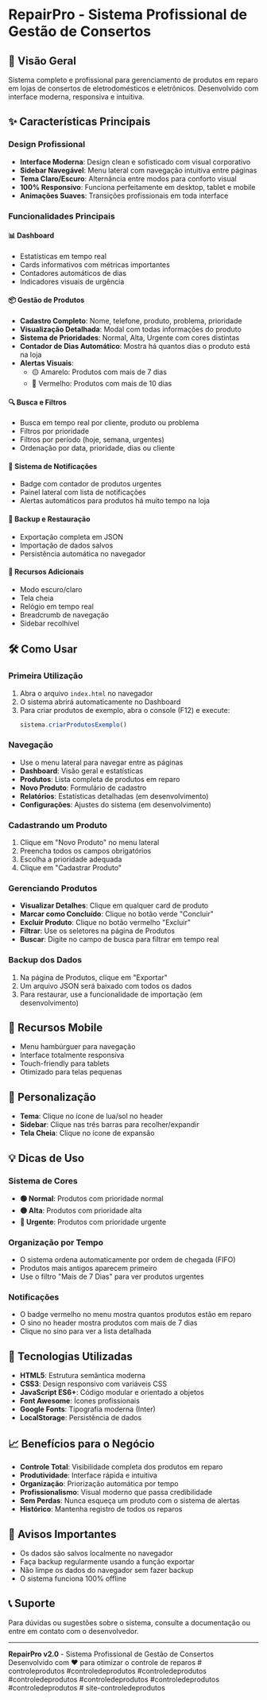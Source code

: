 # RepairPro - Sistema Profissional de Gestão de Consertos

## 🚀 Visão Geral
Sistema completo e profissional para gerenciamento de produtos em reparo em lojas de consertos de eletrodomésticos e eletrônicos. Desenvolvido com interface moderna, responsiva e intuitiva.

## ✨ Características Principais

### Design Profissional
- **Interface Moderna**: Design clean e sofisticado com visual corporativo
- **Sidebar Navegável**: Menu lateral com navegação intuitiva entre páginas
- **Tema Claro/Escuro**: Alternância entre modos para conforto visual
- **100% Responsivo**: Funciona perfeitamente em desktop, tablet e mobile
- **Animações Suaves**: Transições profissionais em toda interface

### Funcionalidades Principais

#### 📊 Dashboard
- Estatísticas em tempo real
- Cards informativos com métricas importantes
- Contadores automáticos de dias
- Indicadores visuais de urgência

#### 📦 Gestão de Produtos
- **Cadastro Completo**: Nome, telefone, produto, problema, prioridade
- **Visualização Detalhada**: Modal com todas informações do produto
- **Sistema de Prioridades**: Normal, Alta, Urgente com cores distintas
- **Contador de Dias Automático**: Mostra há quantos dias o produto está na loja
- **Alertas Visuais**:
  - 🟡 Amarelo: Produtos com mais de 7 dias
  - 🔴 Vermelho: Produtos com mais de 10 dias

#### 🔍 Busca e Filtros
- Busca em tempo real por cliente, produto ou problema
- Filtros por prioridade
- Filtros por período (hoje, semana, urgentes)
- Ordenação por data, prioridade, dias ou cliente

#### 🔔 Sistema de Notificações
- Badge com contador de produtos urgentes
- Painel lateral com lista de notificações
- Alertas automáticos para produtos há muito tempo na loja

#### 💾 Backup e Restauração
- Exportação completa em JSON
- Importação de dados salvos
- Persistência automática no navegador

#### 🌙 Recursos Adicionais
- Modo escuro/claro
- Tela cheia
- Relógio em tempo real
- Breadcrumb de navegação
- Sidebar recolhível

## 🛠️ Como Usar

### Primeira Utilização
1. Abra o arquivo `index.html` no navegador
2. O sistema abrirá automaticamente no Dashboard
3. Para criar produtos de exemplo, abra o console (F12) e execute:
   ```javascript
   sistema.criarProdutosExemplo()
   ```

### Navegação
- Use o menu lateral para navegar entre as páginas
- **Dashboard**: Visão geral e estatísticas
- **Produtos**: Lista completa de produtos em reparo
- **Novo Produto**: Formulário de cadastro
- **Relatórios**: Estatísticas detalhadas (em desenvolvimento)
- **Configurações**: Ajustes do sistema (em desenvolvimento)

### Cadastrando um Produto
1. Clique em "Novo Produto" no menu lateral
2. Preencha todos os campos obrigatórios
3. Escolha a prioridade adequada
4. Clique em "Cadastrar Produto"

### Gerenciando Produtos
- **Visualizar Detalhes**: Clique em qualquer card de produto
- **Marcar como Concluído**: Clique no botão verde "Concluir"
- **Excluir Produto**: Clique no botão vermelho "Excluir"
- **Filtrar**: Use os seletores na página de Produtos
- **Buscar**: Digite no campo de busca para filtrar em tempo real

### Backup dos Dados
1. Na página de Produtos, clique em "Exportar"
2. Um arquivo JSON será baixado com todos os dados
3. Para restaurar, use a funcionalidade de importação (em desenvolvimento)

## 📱 Recursos Mobile
- Menu hambúrguer para navegação
- Interface totalmente responsiva
- Touch-friendly para tablets
- Otimizado para telas pequenas

## 🎨 Personalização
- **Tema**: Clique no ícone de lua/sol no header
- **Sidebar**: Clique nas três barras para recolher/expandir
- **Tela Cheia**: Clique no ícone de expansão

## 💡 Dicas de Uso

### Sistema de Cores
- **🟢 Normal**: Produtos com prioridade normal
- **🟡 Alta**: Produtos com prioridade alta
- **🔴 Urgente**: Produtos com prioridade urgente

### Organização por Tempo
- O sistema ordena automaticamente por ordem de chegada (FIFO)
- Produtos mais antigos aparecem primeiro
- Use o filtro "Mais de 7 Dias" para ver produtos urgentes

### Notificações
- O badge vermelho no menu mostra quantos produtos estão em reparo
- O sino no header mostra produtos com mais de 7 dias
- Clique no sino para ver a lista detalhada

## 🔧 Tecnologias Utilizadas
- **HTML5**: Estrutura semântica moderna
- **CSS3**: Design responsivo com variáveis CSS
- **JavaScript ES6+**: Código modular e orientado a objetos
- **Font Awesome**: Ícones profissionais
- **Google Fonts**: Tipografia moderna (Inter)
- **LocalStorage**: Persistência de dados

## 📈 Benefícios para o Negócio
- **Controle Total**: Visibilidade completa dos produtos em reparo
- **Produtividade**: Interface rápida e intuitiva
- **Organização**: Priorização automática por tempo
- **Profissionalismo**: Visual moderno que passa credibilidade
- **Sem Perdas**: Nunca esqueça um produto com o sistema de alertas
- **Histórico**: Mantenha registro de todos os reparos

## 🚨 Avisos Importantes
- Os dados são salvos localmente no navegador
- Faça backup regularmente usando a função exportar
- Não limpe os dados do navegador sem fazer backup
- O sistema funciona 100% offline

## 📞 Suporte
Para dúvidas ou sugestões sobre o sistema, consulte a documentação ou entre em contato com o desenvolvedor.

---

**RepairPro v2.0** - Sistema Profissional de Gestão de Consertos  
Desenvolvido com ❤️ para otimizar o controle de reparos
#   c o n t r o l e p r o d u t o s  
 # c o n t r o l e d e p r o d u t o s  
 # c o n t r o l e d e p r o d u t o s  
 # c o n t r o l e d e p r o d u t o s  
 # c o n t r o l e d e p r o d u t o s  
 # c o n t r o l e d e p r o d u t o s  
 # c o n t r o l e d e p r o d u t o s  
 # site-controledeprodutos
